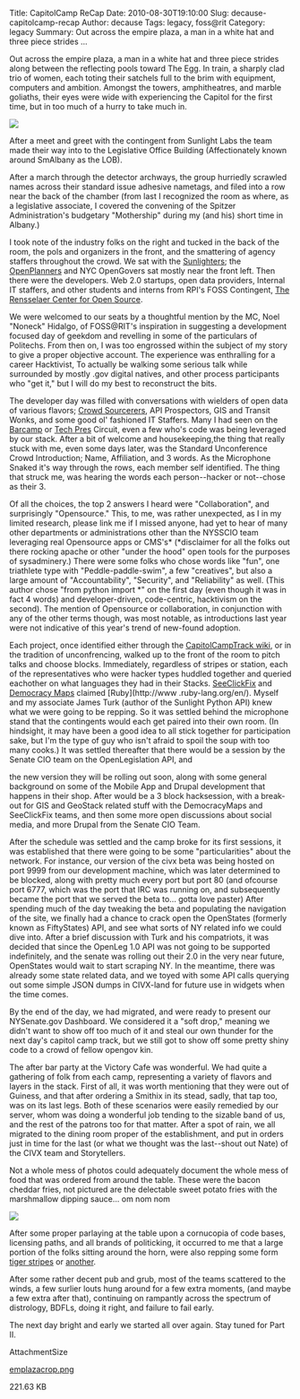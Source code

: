 Title: CapitolCamp ReCap
Date: 2010-08-30T19:10:00
Slug: decause-capitolcamp-recap
Author: decause
Tags: legacy, foss@rit
Category: legacy
Summary: Out across the empire plaza, a man in a white hat and three piece strides ... 

Out across the empire plaza, a man in a white hat and three piece strides
along between the reflecting pools toward The Egg. In train, a sharply clad
trio of women, each toting their satchels full to the brim with equipment,
computers and ambition. Amongst the towers, amphitheatres, and marble
goliaths, their eyes were wide with experiencing the Capitol for the first
time, but in too much of a hurry to take much in.

![](http://foss.rit.edu/files/emplazacrop.png)

After a meet and greet with the contingent from Sunlight Labs the team made
their way into to the Legislative Office Building (Affectionately known around
SmAlbany as the LOB).

After a march through the detector archways, the group hurriedly scrawled
names across their standard issue adhesive nametags, and filed into a row near
the back of the chamber (from last I recognized the room as where, as a
legislative associate, I covered the convening of the Spitzer Administration's
budgetary "Mothership" during my (and his) short time in Albany.)

I took note of the industry folks on the right and tucked in the back of the
room, the pols and organizers in the front, and the smattering of agency
staffers throughout the crowd. We sat with the
[Sunlighters](http://sunlightlabs.com); the
[OpenPlanners](http://openplans.org) and NYC OpenGovers sat mostly near the
front left. Then there were the developers. Web 2.0 startups, open data
providers, Internal IT staffers, and other students and interns from RPI's
FOSS Contingent, [The Rensselaer Center for Open Source](http://rcos.rpi.edu).

We were welcomed to our seats by a thoughtful mention by the MC, Noel "Noneck"
Hidalgo, of FOSS@RIT's inspiration in suggesting a development focused day of
geekdom and revelling in some of the particulars of Politechs. From then on, I
was too engrossed within the subject of my story to give a proper objective
account. The experience was enthralling for a career Hacktivist, To actually
be walking some serious talk while surrounded by mostly .gov digital natives,
and other process participants who "get it," but I will do my best to
reconstruct the bits.

The developer day was filled with conversations with wielders of open data of
various flavors; [Crowd Sourcerers](http://seeclickfix.com), API Prospectors,
GIS and Transit Wonks, and some good ol' fashioned IT Staffers. Many I had
seen on the [Barcamp](http://barcamp.org) or [Tech
Pres](http://personaldemocracy.com) Circuit, even a few who's code was being
leveraged by our stack. After a bit of welcome and housekeeping,the thing that
really stuck with me, even some days later, was the Standard Unconference
Crowd Introduction; Name, Affiliation, and 3 words. As the Microphone Snaked
it's way through the rows, each member self identified. The thing that struck
me, was hearing the words each person--hacker or not--chose as their 3.

Of all the choices, the top 2 answers I heard were "Collaboration", and
surprisingly "Opensource." This, to me, was rather unexpected, as I in my
limited research, please link me if I missed anyone, had yet to hear of many
other departments or administrations other than the NYSSCIO team leveraging
real Opensource apps or CMS's* (*disclaimer for all the folks out there
rocking apache or other "under the hood" open tools for the purposes of
sysadminery.) There were some folks who chose words like "fun", one triathlete
type with "Peddle-paddle-swim", a few "creatives", but also a large amount of
"Accountability", "Security", and "Reliability" as well. (This author chose
"from python import *" on the first day (even though it was in fact 4 words)
and developer-driven, code-centric, hacktivism on the second). The mention of
Opensource or collaboration, in conjunction with any of the other terms
though, was most notable, as introductions last year were not indicative of
this year's trend of new-found adoption.

Each project, once identified either through the [CapitolCampTrack
wiki](http://barcamp.org/CapitolCampTracks), or in the tradition of
unconfrencing, walked up to the front of the room to pitch talks and choose
blocks. Immediately, regardless of stripes or station, each of the
representatives who were hacker types huddled together and queried eachother
on what languages they had in their Stacks.
[SeeClickFix](http://seeclickfix.com) and [Democracy
Maps](http://pages.e-democracy.org/DemocracyMap) claimed [Ruby](http://www
.ruby-lang.org/en/). Myself and my associate James Turk (author of the
Sunlight Python API) knew what we were going to be repping. So it was settled
behind the microphone stand that the contingents would each get paired into
their own room. (In hindsight, it may have been a good idea to all stick
together for participation sake, but I'm the type of guy who isn't afraid to
spoil the soup with too many cooks.) It was settled thereafter that there
would be a session by the Senate CIO team on the OpenLegislation API, and

the new version they will be rolling out soon, along with some general
background on some of the Mobile App and Drupal development that happens in
their shop. After would be a 3 block hacksession, with a break-out for GIS and
GeoStack related stuff with the DemocracyMaps and SeeClickFix teams, and then
some more open discussions about social media, and more Drupal from the Senate
CIO Team.

After the schedule was settled and the camp broke for its first sessions, it
was established that there were going to be some "particularities" about the
network. For instance, our version of the civx beta was being hosted on port
9999 from our development machine, which was later determined to be blocked,
along with pretty much every port but port 80 (and ofcourse port 6777, which
was the port that IRC was running on, and subsequently became the port that we
served the beta to... gotta love paster) After spending much of the day
tweaking the beta and populating the navigation of the site, we finally had a
chance to crack open the OpenStates (formerly known as FiftyStates) API, and
see what sorts of NY related info we could dive into. After a brief discussion
with Turk and his compatriots, it was decided that since the OpenLeg 1.0 API
was not going to be supported indefinitely, and the senate was rolling out
their 2.0 in the very near future, OpenStates would wait to start scraping NY.
In the meantime, there was already some state related data, and we toyed with
some API calls querying out some simple JSON dumps in CIVX-land for future use
in widgets when the time comes.

By the end of the day, we had migrated, and were ready to present our
NYSenate.gov Dashboard. We considered it a "soft drop," meaning we didn't want
to show off too much of it and steal our own thunder for the next day's
capitol camp track, but we still got to show off some pretty shiny code to a
crowd of fellow opengov kin.

The after bar party at the Victory Cafe was wonderful. We had quite a
gathering of folk from each camp, representing a variety of flavors and layers
in the stack. First of all, it was worth mentioning that they were out of
Guiness, and that after ordering a Smithix in its stead, sadly, that tap too,
was on its last legs. Both of these scenarios were easily remedied by our
server, whom was doing a wonderful job tending to the sizable band of us, and
the rest of the patrons too for that matter. After a spot of rain, we all
migrated to the dining room proper of the establishment, and put in orders
just in time for the last (or what we thought was the last--shout out Nate) of
the CIVX team and Storytellers.

Not a whole mess of photos could adequately document the whole mess of food
that was ordered from around the table. These were the bacon cheddar fries,
not pictured are the delectable sweet potato fries with the marshmallow
dipping sauce... om nom nom

![](http://farm5.static.flickr.com/4117/4926780052_2e59949d29_m.jpg)

After some proper parlaying at the table upon a cornucopia of code bases,
licensing paths, and all brands of politicking, it occurred to me that a large
portion of the folks sitting around the horn, were also repping some form
[tiger stripes](http://rit.edu) or [another](http://rit.edu/alumni).

After some rather decent pub and grub, most of the teams scattered to the
winds, a few surlier louts hung around for a few extra moments, (and maybe a
few extra after that), continuing on rampantly across the spectrum of
distrology, BDFLs, doing it right, and failure to fail early.

The next day bright and early we started all over again. Stay tuned for Part
II.

AttachmentSize

[emplazacrop.png](http://foss.rit.edu/files/emplazacrop.png)

221.63 KB

